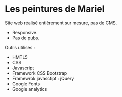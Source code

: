 # Les peintures de Mariel

Site web réalisé entièrement sur mesure, pas de CMS.
- Responsive.
- Pas de pubs.

Outils utilisés : 

* HMTL5
* CSS 
* Javascript
* Framework CSS Bootstrap
* Framewrok javasctipt : jQuery
* Google Fonts
* Google analytics